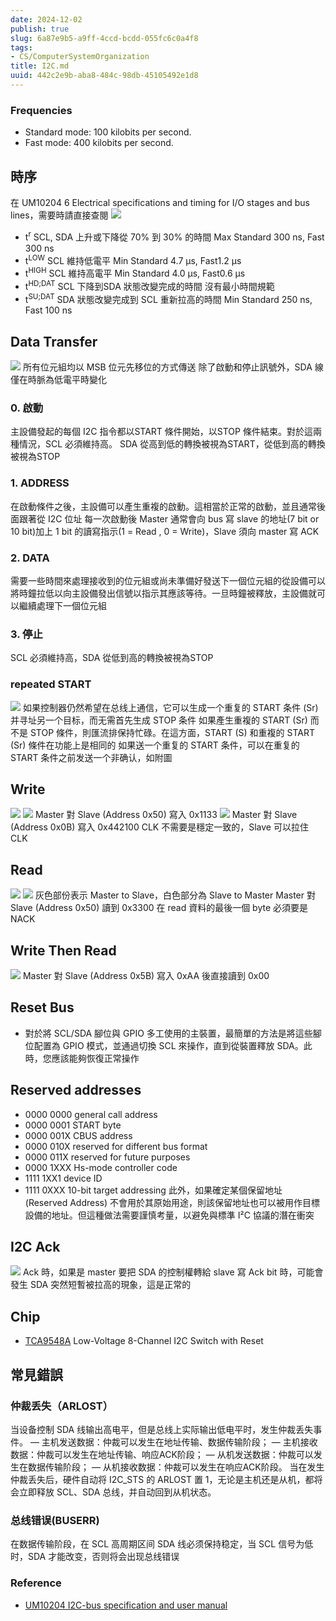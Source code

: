 ```yaml
---
date: 2024-12-02
publish: true
slug: 6a87e9b5-a9ff-4ccd-bcdd-055fc6c0a4f8
tags:
- CS/ComputerSystemOrganization
title: I2C.md
uuid: 442c2e9b-aba8-484c-98db-45105492e1d8
---
```

### Frequencies

- Standard mode: 100 kilobits per second.
- Fast mode: 400 kilobits per second.

## 時序

在 UM10204 6 Electrical specifications and timing for I/O stages and bus lines，需要時請直接查閱
![](../daaade24-5474-4e23-8fb7-3f62460532a2.png)

- t<sup>r</sup>
  SCL, SDA 上升或下降從 70% 到 30% 的時間
  Max Standard 300 ns, Fast 300 ns
- t<sup>LOW</sup>
  SCL 維持低電平
  Min Standard 4.7 μs, Fast1.2 μs
- t<sup>HIGH</sup>
  SCL 維持高電平
  Min Standard 4.0 μs, Fast0.6 μs
- t<sup>HD;DAT</sup>
  SCL 下降到SDA 狀態改變完成的時間
  沒有最小時間規範
- t<sup>SU;DAT</sup>
  SDA 狀態改變完成到 SCL 重新拉高的時間
  Min Standard 250 ns, Fast 100 ns

## Data Transfer

![](../b96e52ca-da04-47b8-b1e5-1bdf00117dd0.png)
所有位元組均以 MSB 位元先移位的方式傳送
除了啟動和停止訊號外，SDA 線僅在時脈為低電平時變化

### 0. 啟動

主設備發起的每個 I2C 指令都以START 條件開始，以STOP 條件結束。對於這兩種情況，SCL 必須維持高。 SDA 從高到低的轉換被視為START，從低到高的轉換被視為STOP

### 1. ADDRESS

在啟動條件之後，主設備可以產生重複的啟動。這相當於正常的啟動，並且通常後面跟著從 I2C 位址
每一次啟動後 Master 通常會向 bus 寫 slave 的地址(7 bit or 10 bit)加上 1 bit 的讀寫指示(1 = Read
, 0 = Write)，Slave 須向 master 寫 ACK

### 2. DATA

需要一些時間來處理接收到的位元組或尚未準備好發送下一個位元組的從設備可以將時鐘拉低以向主設備發出信號以指示其應該等待。一旦時鐘被釋放，主設備就可以繼續處理下一個位元組

### 3. 停止

SCL 必須維持高，SDA 從低到高的轉換被視為STOP

### repeated START

![](../d8b6f8b6-57d5-4a3e-9733-f03d6c314dc9.png)
如果控制器仍然希望在总线上通信，它可以生成一个重复的 START 条件 (Sr) 并寻址另一个目标，而无需首先生成 STOP 条件
如果產生重複的 START (Sr) 而不是 STOP 條件，則匯流排保持忙碌。在這方面，START (S) 和重複的 START (Sr) 條件在功能上是相同的
如果送一个重复的 START 条件，可以在重复的 START 条件之前发送一个非确认，如附圖

## Write

![](../e322ece4-d1a8-42b9-9d3b-930c1b76bb1b.png)
![](../c9cf651c-a0bc-49bd-b8c5-2b8917e0a187.png)
Master 對 Slave (Address 0x50) 寫入 0x1133
![](../9d29d204-6eed-462d-8112-64e13b987844.png)
Master 對 Slave (Address 0x0B) 寫入 0x442100
CLK 不需要是穩定一致的，Slave 可以拉住 CLK

## Read

![](../96bf2bb8-ed1d-4d91-83f4-9be6917f4c25.png)
![](../6234b91b-277e-4a63-af60-58937d94c5e0.png)
灰色部份表示 Master to Slave，白色部分為 Slave to Master
Master 對 Slave (Address 0x50) 讀到 0x3300
在 read 資料的最後一個 byte 必須要是 NACK

## Write Then Read

![](../9b3e0376-4ca4-4d24-9820-7bab8953444c.png)
Master 對 Slave (Address 0x5B) 寫入 0xAA 後直接讀到 0x00

## Reset Bus

- 對於將 SCL/SDA 腳位與 GPIO 多工使用的主裝置，最簡單的方法是將這些腳位配置為 GPIO 模式，並通過切換 SCL 來操作，直到從裝置釋放 SDA。此時，您應該能夠恢復正常操作

## Reserved addresses

- 0000 0000 general call address
- 0000 0001 START byte
- 0000 001X CBUS address
- 0000 010X reserved for different bus format
- 0000 011X reserved for future purposes
- 0000 1XXX Hs-mode controller code
- 1111 1XX1 device ID
- 1111 0XXX 10-bit target addressing
  此外，如果確定某個保留地址 (Reserved Address) 不會用於其原始用途，則該保留地址也可以被用作目標設備的地址。但這種做法需要謹慎考量，以避免與標準 I²C 協議的潛在衝突

## I2C Ack

![](../683ec36b-e8ea-4bbf-a8a8-1d2b03ee7162.png)
Ack 時，如果是 master 要把 SDA 的控制權轉給 slave 寫 Ack bit 時，可能會發生 SDA 突然短暫被拉高的現象，這是正常的

## Chip

- [TCA9548A](https://www.ti.com/lit/ds/symlink/tca9548a.pdf)
  Low-Voltage 8-Channel I2C Switch with Reset

## 常見錯誤

### 仲裁丢失（ARLOST）

当设备控制 SDA 线输出高电平，但是总线上实际输出低电平时，发生仲裁丢失事件。
― 主机发送数据：仲裁可以发生在地址传输、数据传输阶段；
― 主机接收数据：仲裁可以发生在地址传输、响应ACK阶段；
― 从机发送数据：仲裁可以发生在数据传输阶段；
― 从机接收数据：仲裁可以发生在响应ACK阶段。
当在发生仲裁丢失后，硬件自动将 I2C_STS 的 ARLOST 置 1，无论是主机还是从机，都将会立即释放
SCL、SDA 总线，并自动回到从机状态。

### 总线错误(BUSERR)

在数据传输阶段，在 SCL 高周期区间 SDA 线必须保持稳定，当 SCL 信号为低时，SDA 才能改变，否则将会出现总线错误

### Reference

- [UM10204 I2C-bus specification and user manual](https://www.nxp.com/docs/en/user-guide/UM10204.pdf)
